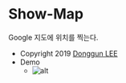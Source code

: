 # Show-Map
Google 지도에 위치를 찍는다.
 - Copyright 2019 [Donggun LEE](http://duration.digimoon.net/)
 - Demo
   - ![alt](./doc/video.gif)